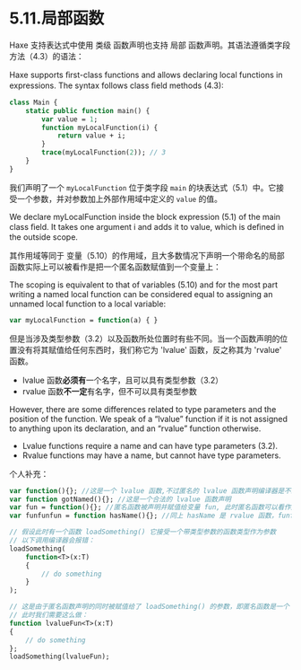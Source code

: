 # 5.11.局部函数

Haxe 支持表达式中使用 类级 函数声明也支持 局部 函数声明。其语法遵循类字段方法（4.3）的语法：

Haxe supports ﬁrst-class functions and allows declaring local functions in expressions. The syntax follows class ﬁeld methods (4.3):

```haxe
class Main { 
    static public function main() { 
        var value = 1; 
        function myLocalFunction(i) { 
            return value + i; 
        } 
        trace(myLocalFunction(2)); // 3 
    } 
} 
```

我们声明了一个 `myLocalFunction` 位于类字段 `main` 的块表达式（5.1）中。它接受一个参数，并对参数加上外部作用域中定义的 `value` 的值。

We declare myLocalFunction inside the block expression (5.1) of the main class ﬁeld. It takes one argument i and adds it to value, which is deﬁned in the outside scope.

其作用域等同于 变量（5.10）的作用域，且大多数情况下声明一个带命名的局部函数实际上可以被看作是把一个匿名函数赋值到一个变量上：

The scoping is equivalent to that of variables (5.10) and for the most part writing a named local function can be considered equal to assigning an unnamed local function to a local variable:

```haxe
var myLocalFunction = function(a) { } 
```

但是当涉及类型参数（3.2）以及函数所处位置时有些不同。当一个函数声明的位置没有将其赋值给任何东西时，我们称它为 'lvalue' 函数，反之称其为 'rvalue' 函数。

- lvalue 函数**必须有**一个名字，且可以具有类型参数（3.2）
- rvalue 函数**不一定**有名字，但不可以具有类型参数

However, there are some differences related to type parameters and the position of the function. We speak of a “lvalue” function if it is not assigned to anything upon its declaration, and an “rvalue” function otherwise.

- Lvalue functions require a name and can have type parameters (3.2).
- Rvalue functions may have a name, but cannot have type parameters.



个人补充：

```haxe
var function(){}; //这是一个 lvalue 函数,不过匿名的 lvalue 函数声明编译器是不给通过的
var function gotNamed(){}; //这是一个合法的 lvalue 函数声明
var fun = function(){}; //匿名函数被声明并赋值给变量 fun, 此时匿名函数可以看作是 rvalue，但是 fun 本身是 lvalue 函数
var funfunfun = function hasName(){}; //同上 hasName 是 rvalue 函数，funfunfun 是 lvalue 函数

// 假设此时有一个函数 loadSomething() 它接受一个带类型参数的函数类型作为参数
// 以下调用编译器会报错：
loadSomething(
    function<T>(x:T)
    {
        // do something
    }
);

// 这是由于匿名函数声明的同时被赋值给了 loadSomething() 的参数，即匿名函数是一个 rvalue 函数，但是 rvalue 函数不允许使用类型参数
// 此时我们需要这么做：
function lvalueFun<T>(x:T)
{
    // do something
};
loadSomething(lvalueFun);
```

